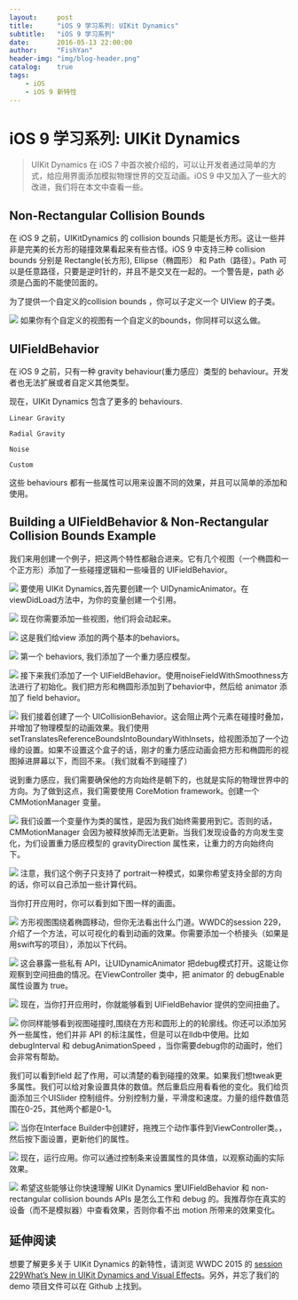 ```yaml
---
layout:     post
title:      "iOS 9 学习系列: UIKit Dynamics"
subtitle:   "iOS 9 学习系列"
date:       2016-05-13 22:00:00
author:     "FishYan"
header-img: "img/blog-header.png"
catalog:    true
tags:
    - iOS
    - iOS 9 新特性
---
```


# iOS 9 学习系列: UIKit Dynamics

>UIKit Dynamics 在 iOS 7 中首次被介绍的，可以让开发者通过简单的方式，给应用界面添加模拟物理世界的交互动画。iOS 9 中又加入了一些大的改进，我们将在本文中查看一些。

## Non-Rectangular Collision Bounds
在 iOS 9 之前，UIKitDynamics 的 collision bounds 只能是长方形。这让一些并非是完美的长方形的碰撞效果看起来有些古怪。iOS 9 中支持三种 collision bounds 分别是 Rectangle(长方形), Ellipse（椭圆形） 和 Path（路径）。Path 可以是任意路径，只要是逆时针的，并且不是交叉在一起的。一个警告是，path 必须是凸面的不能使凹面的。

为了提供一个自定义的collision bounds ，你可以子定义一个 UIView 的子类。


![](http://upload-images.jianshu.io/upload_images/28255-7d655a86501d6121.png?imageMogr2/auto-orient/strip%7CimageView2/2/w/1240)
如果你有个自定义的视图有一个自定义的bounds，你同样可以这么做。

## UIFieldBehavior
在 iOS 9 之前，只有一种 gravity behaviour(重力感应）类型的 behaviour。开发者也无法扩展或者自定义其他类型。

现在，UIKit Dynamics 包含了更多的 behaviours.
```
Linear Gravity

Radial Gravity

Noise

Custom
```
这些 behaviours 都有一些属性可以用来设置不同的效果，并且可以简单的添加和使用。

## Building a UIFieldBehavior & Non-Rectangular Collision Bounds Example
我们来用创建一个例子，把这两个特性都融合进来。它有几个视图（一个椭圆和一个正方形）添加了一些碰撞逻辑和一些噪音的 UIFieldBehavior。


![](http://upload-images.jianshu.io/upload_images/28255-1071611dfd5b04d4.png?imageMogr2/auto-orient/strip%7CimageView2/2/w/1240)
要使用 UIKit Dynamics,首先要创建一个 UIDynamicAnimator。在 viewDidLoad方法中，为你的变量创建一个引用。


![](http://upload-images.jianshu.io/upload_images/28255-71d0c149346bfa49.png?imageMogr2/auto-orient/strip%7CimageView2/2/w/1240)
现在你需要添加一些视图，他们将会动起来。


![](http://upload-images.jianshu.io/upload_images/28255-1f0c41c20060bc82.png?imageMogr2/auto-orient/strip%7CimageView2/2/w/1240)
这是我们给view 添加的两个基本的behaviors。


![](http://upload-images.jianshu.io/upload_images/28255-9ce004cd1092b72f.png?imageMogr2/auto-orient/strip%7CimageView2/2/w/1240)
第一个 behaviors, 我们添加了一个重力感应模型。


![](http://upload-images.jianshu.io/upload_images/28255-d0f0eae83c2bdff8.png?imageMogr2/auto-orient/strip%7CimageView2/2/w/1240)
接下来我们添加了一个 UIFieldBehavior。使用noiseFieldWithSmoothness方法进行了初始化。我们把方形和椭圆形添加到了behavior中，然后给 animator 添加了 field behavior。


![](http://upload-images.jianshu.io/upload_images/28255-e2a15d8c50855288.png?imageMogr2/auto-orient/strip%7CimageView2/2/w/1240)
我们接着创建了一个 UICollisionBehavior。这会阻止两个元素在碰撞时叠加，并增加了物理模型的动画效果。我们使用setTranslatesReferenceBoundsIntoBoundaryWithInsets，给视图添加了一个边缘的设置。如果不设置这个盒子的话，刚才的重力感应动画会把方形和椭圆形的视图掉进屏幕以下，而回不来。（我们就看不到碰撞了）

说到重力感应，我们需要确保他的方向始终是朝下的，也就是实际的物理世界中的方向。为了做到这点，我们需要使用 CoreMotion framework。创建一个CMMotionManager 变量。


![](http://upload-images.jianshu.io/upload_images/28255-55b0d2f64128e9ba.png?imageMogr2/auto-orient/strip%7CimageView2/2/w/1240)
我们设置一个变量作为类的属性，是因为我们始终需要用到它。否则的话，CMMotionManager 会因为被释放掉而无法更新。当我们发现设备的方向发生变化，为们设置重力感应模型的 gravityDirection 属性来，让重力的方向始终向下。


![](http://upload-images.jianshu.io/upload_images/28255-770c6ef7f1620ebf.png?imageMogr2/auto-orient/strip%7CimageView2/2/w/1240)
注意，我们这个例子只支持了 portrait一种模式，如果你希望支持全部的方向的话，你可以自己添加一些计算代码。

当你打开应用时，你可以看到如下图一样的画面。


![](http://upload-images.jianshu.io/upload_images/28255-05ddd12d2907ceec.jpg?imageMogr2/auto-orient/strip%7CimageView2/2/w/1240)
方形视图围绕着椭圆移动，但你无法看出什么门道。WWDC的session 229，介绍了一个方法，可以可视化的看到动画的效果。你需要添加一个桥接头（如果是用swift写的项目），添加以下代码。


![](http://upload-images.jianshu.io/upload_images/28255-9b949c5f8dadb504.png?imageMogr2/auto-orient/strip%7CimageView2/2/w/1240)
这会暴露一些私有 API，让UIDynamicAnimator 把debug模式打开。这能让你观察到空间扭曲的情况。在ViewController 类中，把 animator 的 debugEnable 属性设置为 true。


![](http://upload-images.jianshu.io/upload_images/28255-c9cff9da41ce5276.png?imageMogr2/auto-orient/strip%7CimageView2/2/w/1240)
现在，当你打开应用时，你就能够看到 UIFieldBehavior 提供的空间扭曲了。


![](http://upload-images.jianshu.io/upload_images/28255-91c389dfbf3ca852.jpg?imageMogr2/auto-orient/strip%7CimageView2/2/w/1240)
你同样能够看到视图碰撞时,围绕在方形和圆形上的的轮廓线。你还可以添加另外一些属性，他们并非 API 的标注属性，但是可以在lldb中使用。比如 debugInterval 和 debugAnimationSpeed ，当你需要debug你的动画时，他们会非常有帮助。

我们可以看到field 起了作用，可以清楚的看到碰撞的效果。如果我们想tweak更多属性。我们可以给对象设置具体的数值。然后重启应用看看他的变化。我们给页面添加三个UISlider 控制组件。分别控制力量，平滑度和速度。力量的组件数值范围在0-25，其他两个都是0-1。


![](http://upload-images.jianshu.io/upload_images/28255-587460033787410e.png?imageMogr2/auto-orient/strip%7CimageView2/2/w/1240)
当你在Interface Builder中创建好，拖拽三个动作事件到ViewController类。，然后按下面设置，更新他们的属性。


![](http://upload-images.jianshu.io/upload_images/28255-eae971d204e82448.png?imageMogr2/auto-orient/strip%7CimageView2/2/w/1240)
现在，运行应用。你可以通过控制条来设置属性的具体值，以观察动画的实际效果。


![](http://upload-images.jianshu.io/upload_images/28255-d075c0642b20afb1.png?imageMogr2/auto-orient/strip%7CimageView2/2/w/1240)
希望这些能够让你快速理解 UIKit Dynamics 里UIFieldBehavior 和  non-rectangular  collision bounds APIs 是怎么工作和 debug 的。我推荐你在真实的设备（而不是模拟器）中查看效果，否则你看不出 motion 所带来的效果变化。

## 延伸阅读
想要了解更多关于 UIKit Dynamics 的新特性，请浏览 WWDC 2015 的 [session 229What’s New in UIKit Dynamics and Visual Effects](https://developer.apple.com/videos/wwdc/2015/?id=229)。另外，并忘了我们的 demo 项目文件可以在 Github 上找到。